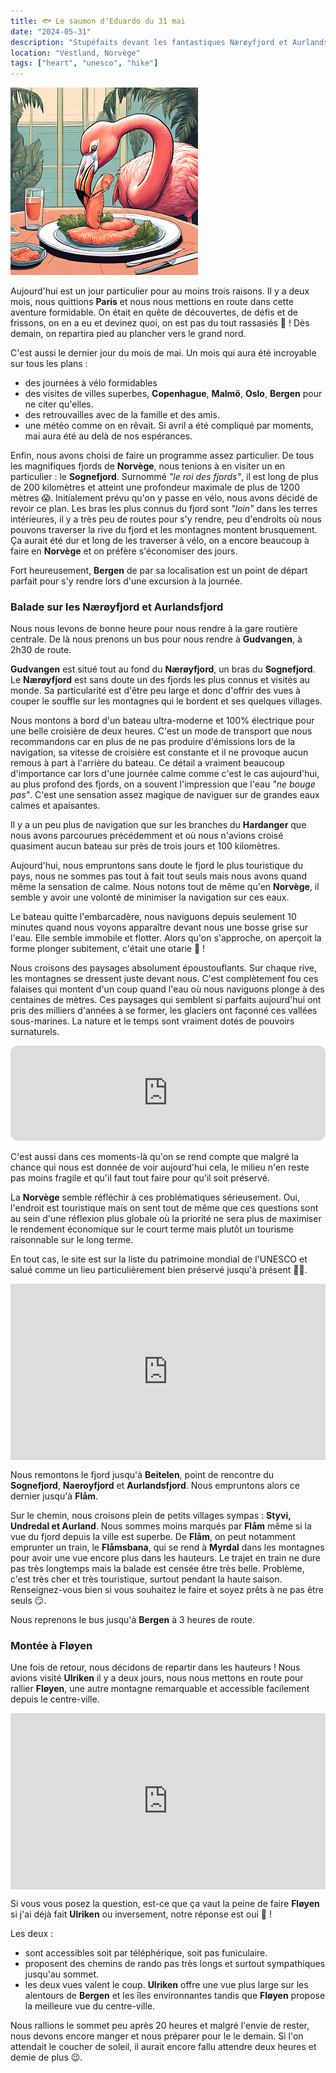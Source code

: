 ```yaml
---
title: 🐟 Le saumon d'Eduardo du 31 mai
date: "2024-05-31"
description: "Stupéfaits devant les fantastiques Nærøyfjord et Aurlandsfjord !"
location: "Vestland, Norvège"
tags: ["heart", "unesco", "hike"]
---
```


![Saumon d'Eduardo](../saumon_eduardo.png)

Aujourd'hui est un jour particulier pour au moins trois raisons. Il y a deux mois, nous quittions **Paris** et nous nous mettions en route dans cette aventure formidable. On était en quête de découvertes, de défis et de frissons, on en a eu et devinez quoi, on est pas du tout rassasiés 🤩 ! Dès demain, on repartira pied au plancher vers le grand nord.

C'est aussi le dernier jour du mois de mai. Un mois qui aura été incroyable sur tous les plans :
- des journées à vélo formidables
- des visites de villes superbes, **Copenhague**, **Malmö**, **Oslo**, **Bergen** pour ne citer qu'elles.
- des retrouvailles avec de la famille et des amis.
- une météo comme on en rêvait. Si avril a été compliqué par moments, mai aura été au delà de nos espérances.

Enfin, nous avons choisi de faire un programme assez particulier. De tous les magnifiques fjords de **Norvège**, nous tenions à en visiter un en particulier : le **Sognefjord**. Surnommé *"le roi des fjords"*, il est long de plus de 200 kilomètres et atteint une profondeur maximale de plus de 1200 mètres 😱. Initialement prévu qu'on y passe en vélo, nous avons décidé de revoir ce plan. Les bras les plus connus du fjord sont *"loin"* dans les terres intérieures, il y a très peu de routes pour s'y rendre, peu d'endroits où nous pouvons traverser la rive du fjord et les montagnes montent brusquement. Ça aurait été dur et long de les traverser à vélo, on a encore beaucoup à faire en **Norvège** et on préfère s'économiser des jours.

Fort heureusement, **Bergen** de par sa localisation est un point de départ parfait pour s'y rendre lors d'une excursion à la journée.

### Balade sur les Nærøyfjord et Aurlandsfjord

Nous nous levons de bonne heure pour nous rendre à la gare routière centrale. De là nous prenons un bus pour nous rendre à **Gudvangen**, à 2h30 de route. 

**Gudvangen** est situé tout au fond du **Nærøyfjord**, un bras du **Sognefjord**. Le **Nærøyfjord** est sans doute un des fjords les plus connus et visités au monde. Sa particularité est d'être peu large et donc d'offrir des vues à couper le souffle sur les montagnes qui le bordent et ses quelques villages.

Nous montons à bord d'un bateau ultra-moderne et 100% électrique pour une belle croisière de deux heures. C'est un mode de transport que nous recommandons car en plus de ne pas produire d'émissions lors de la navigation, sa vitesse de croisière est constante et il ne provoque aucun remous à part à l'arrière du bateau. Ce détail a vraiment beaucoup d'importance car lors d'une journée calme comme c'est le cas aujourd'hui, au plus profond des fjords, on a souvent l'impression que l'eau *"ne bouge pas"*. C'est une sensation assez magique de naviguer sur de grandes eaux calmes et apaisantes.

Il y a un peu plus de navigation que sur les branches du **Hardanger** que nous avons parcourues précédemment et où nous n'avions croisé quasiment aucun bateau sur près de trois jours et 100 kilomètres.

Aujourd'hui, nous empruntons sans doute le fjord le plus touristique du pays, nous ne sommes pas tout à fait tout seuls mais nous avons quand même la sensation de calme. Nous notons tout de même qu'en **Norvège**, il semble y avoir une volonté de minimiser la navigation sur ces eaux. 

Le bateau quitte l'embarcadère, nous naviguons depuis seulement 10 minutes quand nous voyons apparaître devant nous une bosse grise sur l'eau. Elle semble immobile et flotter. Alors qu'on s'approche, on aperçoit la forme plonger subitement, c'était une otarie 🦭 ! 

Nous croisons des paysages absolument époustouflants. Sur chaque rive, les montagnes se dressent juste devant nous. C'est complètement fou ces falaises qui montent d'un coup quand l'eau où nous naviguons plonge à des centaines de mètres. Ces paysages qui semblent si parfaits aujourd'hui ont pris des milliers d'années à se former, les glaciers ont façonné ces vallées sous-marines. La nature et le temps sont vraiment dotés de pouvoirs surnaturels.

<iframe style="border-radius:12px" src="https://open.spotify.com/embed/track/65OR4ywy8Cgs3FDHK82Idl?utm_source=generator" width="100%" height="152" frameBorder="0" allow="autoplay; clipboard-write; encrypted-media; picture-in-picture" loading="lazy"></iframe>

C'est aussi dans ces moments-là qu'on se rend compte que malgré la chance qui nous est donnée de voir aujourd'hui cela, le milieu n'en reste pas moins fragile et qu'il faut tout faire pour qu'il soit préservé. 

La **Norvège** semble réfléchir à ces problématiques sérieusement. Oui, l'endroit est touristique mais on sent tout de même que ces questions sont au sein d'une réflexion plus globale où la priorité ne sera plus de maximiser le rendement économique sur le court terme mais plutôt un tourisme raisonnable sur le long terme. 

En tout cas, le site est sur la liste du patrimoine mondial de l'UNESCO et salué comme un lieu particulièrement bien préservé jusqu'à présent 🤞🏼.

<div style="width: 100%; height: 0; position: relative; padding-bottom: 56%;"><iframe src="https://giphy.com/embed/3otPoFIPdGqzjUWpeE" style="top: 0; left: 0; width: 100%; height: 100%; position: absolute; border: 0;" allowfullscreen scrolling="no" allow="encrypted-media;" class="giphy-embed"></iframe></div>

Nous remontons le fjord jusqu'à **Beitelen**, point de rencontre du **Sognefjord**, **Naeroyfjord** et **Aurlandsfjord**. Nous empruntons alors ce dernier jusqu'à **Flåm**.

Sur le chemin, nous croisons plein de petits villages sympas : **Styvi, Undredal et Aurland**. Nous sommes moins marqués par **Flåm** même si la vue du fjord depuis la ville est superbe. De **Flåm**, on peut notamment emprunter un train, le **Flåmsbana**, qui se rend à **Myrdal** dans les montagnes pour avoir une vue encore plus dans les hauteurs. Le trajet en train ne dure pas très longtemps mais la balade est censée être très belle. Problème, c'est très cher et très touristique, surtout pendant la haute saison. Renseignez-vous bien si vous souhaitez le faire et soyez prêts à ne pas être seuls 😏.

Nous reprenons le bus jusqu'à **Bergen** à 3 heures de route.

### Montée à Fløyen 

Une fois de retour, nous décidons de repartir dans les hauteurs ! Nous avions visité **Ulriken** il y a deux jours, nous nous mettons en route pour rallier **Fløyen**, une autre montagne remarquable et accessible facilement depuis le centre-ville.

<div style="width: 100%; height: 0; position: relative; padding-bottom: 56%;"><iframe src="https://giphy.com/embed/3o6MbaNXf2VFMqAX7y" style="top: 0; left: 0; width: 100%; height: 100%; position: absolute; border: 0;" allowfullscreen scrolling="no" allow="encrypted-media;" class="giphy-embed"></iframe></div>

Si vous vous posez la question, est-ce que ça vaut la peine de faire **Fløyen** si j'ai déjà fait **Ulriken** ou inversement, notre réponse est oui 💯 !

Les deux :
- sont accessibles soit par téléphérique, soit pas funiculaire. 
- proposent des chemins de rando pas très longs et surtout sympathiques jusqu'au sommet.
- les deux vues valent le coup. **Ulriken** offre une vue plus large sur les alentours de **Bergen** et les îles environnantes tandis que **Fløyen** propose la meilleure vue du centre-ville.

Nous rallions le sommet peu après 20 heures et malgré l'envie de rester, nous devons encore manger et nous préparer pour le le demain. Si l'on attendait le coucher de soleil, il aurait encore fallu attendre deux heures et demie de plus 😉.